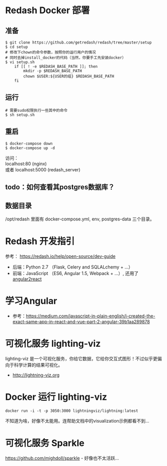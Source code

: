 # Redash Docker 部署
## 准备
```shell
$ git clone https://github.com/getredash/redash/tree/master/setup
$ cd setup
# 修改下chown的命令参数，按照你的运行用户的情况
# 同时去掉install_docker的代码（当然，你要手工先安装docker）
$ vi setup.sh
    if [[ ! -e $REDASH_BASE_PATH ]]; then
        mkdir -p $REDASH_BASE_PATH
        chown $USER:${USER的组} $REDASH_BASE_PATH
    fi
```

## 运行
```shell
# 需要sudo权限执行一些其中的命令
$ sh setup.sh
```

## 重启
```shell
$ docker-compose down
$ docker-compose up -d
```

访问：  
localhost:80  (nginx)  
或者 localhost:5000 (redash_server)

## todo：如何查看其postgres数据库？

## 数据目录
/opt/redash 里面有 docker-compose.yml, env, postgres-data 三个目录。

# Redash 开发指引
参考： https://redash.io/help/open-source/dev-guide
* 后端：Python 2.7 （Flask, Celery and SQLALchemy + ...）
* 前端：JavaScript （ES6, Angular 1.5, Webpack + ...）, 还用了 [angular2react](https://www.npmjs.com/package/angular2react)

# 学习Angular
* 参考：https://medium.com/javascript-in-plain-english/i-created-the-exact-same-app-in-react-and-vue-part-2-angular-39b1aa289878

# 可视化服务 lighting-viz
lighting-viz 是一个可视化服务，你给它数据，它给你交互式图形！不过似乎更偏向于科学计算的结果可视化。
* http://lightning-viz.org

# Docker 运行 lighting-viz
```shell
docker run -i -t -p 3050:3000 lightningviz/lightning:latest
```
不知道为啥，好像不太能用。连帮助文档中的visualization示例都看不到...

# 可视化服务 Sparkle
https://github.com/mighdoll/sparkle - 好像也不太活跃...
